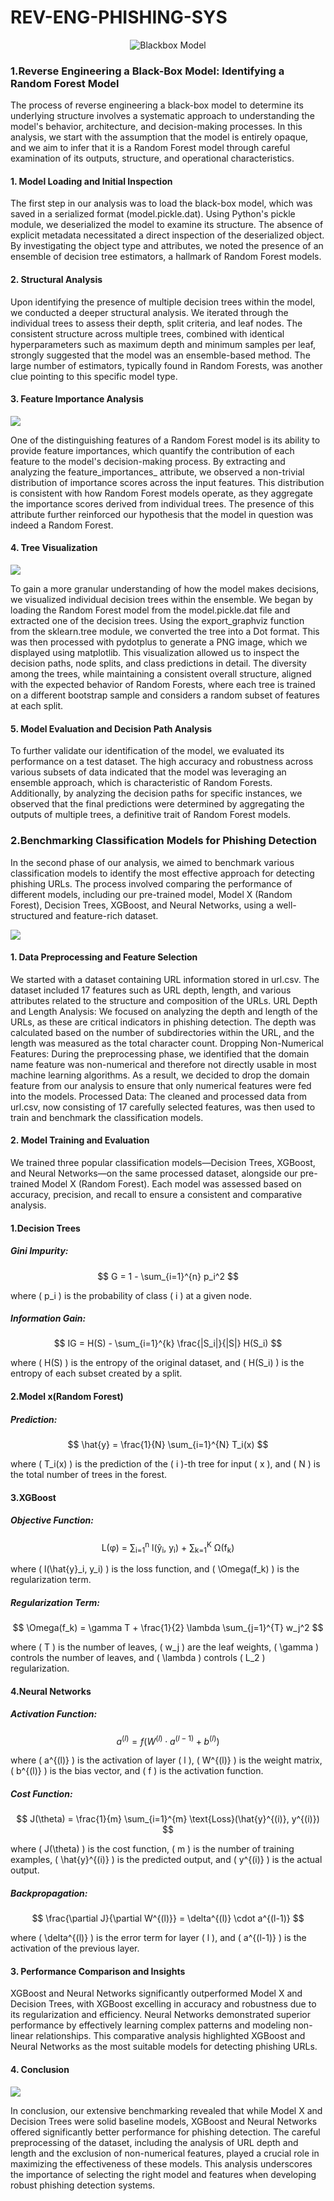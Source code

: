 # REV-ENG-PHISHING-SYS

<p align="center">
  <img src="image/Blackbox.png" alt="Blackbox Model">
</p>


### 1.Reverse Engineering a Black-Box Model: Identifying a Random Forest Model
The process of reverse engineering a black-box model to determine its underlying structure involves a systematic approach to understanding the model's behavior, architecture, and decision-making processes. In this analysis, we start with the assumption that the model is entirely opaque, and we aim to infer that it is a Random Forest model through careful examination of its outputs, structure, and operational characteristics.

#### 1. Model Loading and Initial Inspection
The first step in our analysis was to load the black-box model, which was saved in a serialized format (model.pickle.dat). Using Python's pickle module, we deserialized the model to examine its structure. The absence of explicit metadata necessitated a direct inspection of the deserialized object. By investigating the object type and attributes, we noted the presence of an ensemble of decision tree estimators, a hallmark of Random Forest models.

#### 2. Structural Analysis
Upon identifying the presence of multiple decision trees within the model, we conducted a deeper structural analysis. We iterated through the individual trees to assess their depth, split criteria, and leaf nodes. The consistent structure across multiple trees, combined with identical hyperparameters such as maximum depth and minimum samples per leaf, strongly suggested that the model was an ensemble-based method. The large number of estimators, typically found in Random Forests, was another clue pointing to this specific model type.

#### 3. Feature Importance Analysis
![](image/feature_importance.png)

One of the distinguishing features of a Random Forest model is its ability to provide feature importances, which quantify the contribution of each feature to the model's decision-making process. By extracting and analyzing the feature_importances_ attribute, we observed a non-trivial distribution of importance scores across the input features. This distribution is consistent with how Random Forest models operate, as they aggregate the importance scores derived from individual trees. The presence of this attribute further reinforced our hypothesis that the model in question was indeed a Random Forest.

#### 4. Tree Visualization
![](image/foreest_graph_visualised.png)

To gain a more granular understanding of how the model makes decisions, we visualized individual decision trees within the ensemble. We began by loading the Random Forest model from the model.pickle.dat file and extracted one of the decision trees. Using the export_graphviz function from the sklearn.tree module, we converted the tree into a Dot format. This was then processed with pydotplus to generate a PNG image, which we displayed using matplotlib. This visualization allowed us to inspect the decision paths, node splits, and class predictions in detail. The diversity among the trees, while maintaining a consistent overall structure, aligned with the expected behavior of Random Forests, where each tree is trained on a different bootstrap sample and considers a random subset of features at each split.

#### 5. Model Evaluation and Decision Path Analysis
To further validate our identification of the model, we evaluated its performance on a test dataset. The high accuracy and robustness across various subsets of data indicated that the model was leveraging an ensemble approach, which is characteristic of Random Forests. Additionally, by analyzing the decision paths for specific instances, we observed that the final predictions were determined by aggregating the outputs of multiple trees, a definitive trait of Random Forest models.

### 2.Benchmarking Classification Models for Phishing Detection
In the second phase of our analysis, we aimed to benchmark various classification models to identify the most effective approach for detecting phishing URLs. The process involved comparing the performance of different models, including our pre-trained model, Model X (Random Forest), Decision Trees, XGBoost, and Neural Networks, using a well-structured and feature-rich dataset.

![](image/Analysis_on_other_models.png)

#### 1. Data Preprocessing and Feature Selection
We started with a dataset containing URL information stored in url.csv. The dataset included 17 features such as URL depth, length, and various attributes related to the structure and composition of the URLs.
URL Depth and Length Analysis: We focused on analyzing the depth and length of the URLs, as these are critical indicators in phishing detection. The depth was calculated based on the number of subdirectories within the URL, and the length was measured as the total character count.
Dropping Non-Numerical Features: During the preprocessing phase, we identified that the domain name feature was non-numerical and therefore not directly usable in most machine learning algorithms. As a result, we decided to drop the domain feature from our analysis to ensure that only numerical features were fed into the models.
Processed Data: The cleaned and processed data from url.csv, now consisting of 17 carefully selected features, was then used to train and benchmark the classification models.

#### 2. Model Training and Evaluation
We trained three popular classification models—Decision Trees, XGBoost, and Neural Networks—on the same processed dataset, alongside our pre-trained Model X (Random Forest). Each model was assessed based on accuracy, precision, and recall to ensure a consistent and comparative analysis.

#### 1.Decision Trees

##### Gini Impurity:
$$ G = 1 - \sum_{i=1}^{n} p_i^2 $$

where \( p_i \) is the probability of class \( i \) at a given node.

##### Information Gain:
$$ IG = H(S) - \sum_{i=1}^{k} \frac{|S_i|}{|S|} H(S_i) $$

where \( H(S) \) is the entropy of the original dataset, and \( H(S_i) \) is the entropy of each subset created by a split.

#### 2.Model x(Random Forest)

##### Prediction:
$$ \hat{y} = \frac{1}{N} \sum_{i=1}^{N} T_i(x) $$

where \( T_i(x) \) is the prediction of the \( i \)-th tree for input \( x \), and \( N \) is the total number of trees in the forest.

#### 3.XGBoost

##### Objective Function:
<div align="center">

L(φ) = ∑<sub>i=1</sub><sup>n</sup> l(ŷ<sub>i</sub>, y<sub>i</sub>) + ∑<sub>k=1</sub><sup>K</sup> Ω(f<sub>k</sub>)

</div>



where \( l(\hat{y}_i, y_i) \) is the loss function, and \( \Omega(f_k) \) is the regularization term.

##### Regularization Term:
$$ \Omega(f_k) = \gamma T + \frac{1}{2} \lambda \sum_{j=1}^{T} w_j^2 $$

where \( T \) is the number of leaves, \( w_j \) are the leaf weights, \( \gamma \) controls the number of leaves, and \( \lambda \) controls \( L_2 \) regularization.

#### 4.Neural Networks

##### Activation Function:
$$ a^{(l)} = f(W^{(l)} \cdot a^{(l-1)} + b^{(l)}) $$

where \( a^{(l)} \) is the activation of layer \( l \), \( W^{(l)} \) is the weight matrix, \( b^{(l)} \) is the bias vector, and \( f \) is the activation function.

##### Cost Function:
$$ J(\theta) = \frac{1}{m} \sum_{i=1}^{m} \text{Loss}(\hat{y}^{(i)}, y^{(i)}) $$

where \( J(\theta) \) is the cost function, \( m \) is the number of training examples, \( \hat{y}^{(i)} \) is the predicted output, and \( y^{(i)} \) is the actual output.

##### Backpropagation:
$$ \frac{\partial J}{\partial W^{(l)}} = \delta^{(l)} \cdot a^{(l-1)} $$

where \( \delta^{(l)} \) is the error term for layer \( l \), and \( a^{(l-1)} \) is the activation of the previous layer.

#### 3. Performance Comparison and Insights
XGBoost and Neural Networks significantly outperformed Model X and Decision Trees, with XGBoost excelling in accuracy and robustness due to its regularization and efficiency. Neural Networks demonstrated superior performance by effectively learning complex patterns and modeling non-linear relationships. This comparative analysis highlighted XGBoost and Neural Networks as the most suitable models for detecting phishing URLs.

#### 4. Conclusion
![](image/Benchmark.png)

In conclusion, our extensive benchmarking revealed that while Model X and Decision Trees were solid baseline models, XGBoost and Neural Networks offered significantly better performance for phishing detection. The careful preprocessing of the dataset, including the analysis of URL depth and length and the exclusion of non-numerical features, played a crucial role in maximizing the effectiveness of these models. This analysis underscores the importance of selecting the right model and features when developing robust phishing detection systems.
